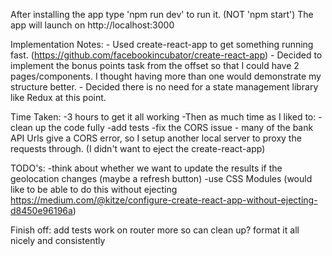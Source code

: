 
After installing the app type 'npm run dev' to run it. (NOT 'npm start')
The app will launch on http://localhost:3000

Implementation Notes:
	- Used create-react-app to get something running fast. (https://github.com/facebookincubator/create-react-app)
	- Decided to implement the bonus points task from the offset so that I could have 2 pages/components.
	  I thought having more than one would demonstrate my structure better.
	- Decided there is no need for a state management library like Redux at this point.
	
Time Taken:
	-3 hours to get it all working
	-Then as much time as I liked to:
		-clean up the code fully
		-add tests
		-fix the CORS issue - many of the bank API Urls give a CORS error, 
		 so I setup another local server to proxy the requests through. (I didn't want to eject the create-react-app)

TODO's:
	-think about whether we want to update the results if the geolocation changes (maybe a refresh button)
	-use CSS Modules (would like to be able to do this without ejecting
	 https://medium.com/@kitze/configure-create-react-app-without-ejecting-d8450e96196a)
	 
	 
Finish off:
add tests
work on router more so can clean up?
format it all nicely and consistently